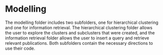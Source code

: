 # Modelling
The modelling folder includes two subfolders, one for hierarchical clustering and one for information retrieval. The hierarchical clustering folder allows the user to explore the clusters and subclusters that were created, and the information retrieval folder allows the user to insert a query and retrieve relevant publications. Both subfolders contain the necessary directions to use their code.
